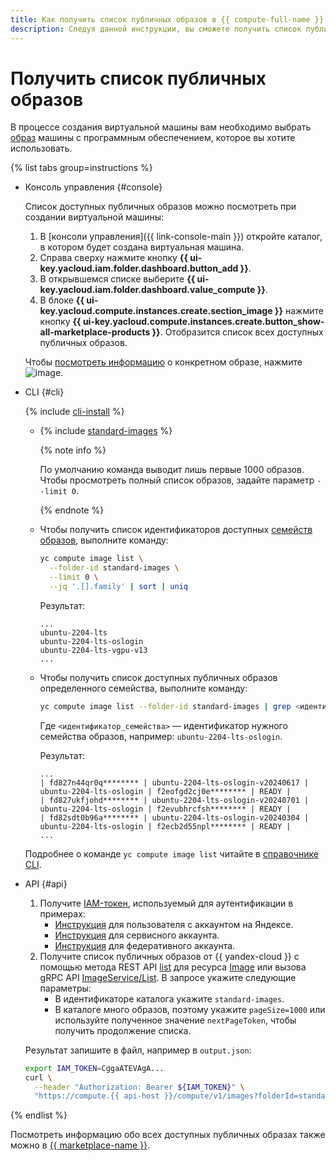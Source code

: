 ```yaml
---
title: Как получить список публичных образов в {{ compute-full-name }}
description: Следуя данной инструкции, вы сможете получить список публичных образов в {{ compute-full-name }}.
---
```


# Получить список публичных образов

В процессе создания виртуальной машины вам необходимо выбрать [образ](../../concepts/image.md) машины с программным обеспечением, которое вы хотите использовать.

{% list tabs group=instructions %}

- Консоль управления {#console}

  Список доступных публичных образов можно посмотреть при создании виртуальной машины:

  1. В [консоли управления]({{ link-console-main }}) откройте каталог, в котором будет создана виртуальная машина.
  1. Справа сверху нажмите кнопку **{{ ui-key.yacloud.iam.folder.dashboard.button_add }}**.
  1. В открывшемся списке выберите **{{ ui-key.yacloud.iam.folder.dashboard.value_compute }}**.
  1. В блоке **{{ ui-key.yacloud.compute.instances.create.section_image }}** нажмите кнопку **{{ ui-key.yacloud.compute.instances.create.button_show-all-marketplace-products }}**. Отобразится список всех доступных публичных образов.

  Чтобы [посмотреть информацию](./get-info.md) о конкретном образе, нажмите ![image](../../../_assets/console-icons/circle-info.svg).

- CLI {#cli}

  {% include [cli-install](../../../_includes/cli-install.md) %}

  * {% include [standard-images](../../../_includes/standard-images.md) %}

      {% note info %}

      По умолчанию команда выводит лишь первые 1000 образов. Чтобы просмотреть полный список образов, задайте параметр `--limit 0`.

      {% endnote %}

  * Чтобы получить список идентификаторов доступных [семейств образов](../../concepts/image.md#family), выполните команду:

      ```bash
      yc compute image list \
        --folder-id standard-images \
        --limit 0 \
        --jq '.[].family' | sort | uniq
      ```

      Результат:

      ```text
      ...
      ubuntu-2204-lts
      ubuntu-2204-lts-oslogin
      ubuntu-2204-lts-vgpu-v13
      ...
      ```

  * Чтобы получить список доступных публичных образов определенного семейства, выполните команду:

      ```bash
      yc compute image list --folder-id standard-images | grep <идентификатор_семейства>
      ```

      Где `<идентификатор_семейства>` — идентификатор нужного семейства образов, например: `ubuntu-2204-lts-oslogin`.

      Результат:

      ```text
      ...
      | fd827n44qr0q******** | ubuntu-2204-lts-oslogin-v20240617 | ubuntu-2204-lts-oslogin | f2eofgd2cj0e******** | READY |
      | fd827ukfjohd******** | ubuntu-2204-lts-oslogin-v20240701 | ubuntu-2204-lts-oslogin | f2evubhrcfsh******** | READY |
      | fd82sdt0b96a******** | ubuntu-2204-lts-oslogin-v20240304 | ubuntu-2204-lts-oslogin | f2ecb2d55npl******** | READY |
      ...
      ```

  Подробнее о команде `yc compute image list` читайте в [справочнике CLI](../../../cli/cli-ref/compute/cli-ref/image/list.md).

- API {#api}

  1. Получите [IAM-токен](../../../iam/concepts/authorization/iam-token.md), используемый для аутентификации в примерах:
     * [Инструкция](../../../iam/operations/iam-token/create.md) для пользователя с аккаунтом на Яндексе.
     * [Инструкция](../../../iam/operations/iam-token/create-for-sa.md) для сервисного аккаунта.
     * [Инструкция](../../../iam/operations/iam-token/create-for-federation.md) для федеративного аккаунта.
  1. Получите список публичных образов от {{ yandex-cloud }} с помощью метода REST API [list](../../api-ref/Image/list.md) для ресурса [Image](../../api-ref/Image/index.md) или вызова gRPC API [ImageService/List](../../api-ref/grpc/Image/list.md). В запросе укажите следующие параметры:
     * В идентификаторе каталога укажите `standard-images`.
     * В каталоге много образов, поэтому укажите `pageSize=1000` или используйте полученное значение `nextPageToken`, чтобы получить продолжение списка.

    Результат запишите в файл, например в `output.json`:

    ```bash
    export IAM_TOKEN=CggaATEVAgA...
    curl \
      --header "Authorization: Bearer ${IAM_TOKEN}" \
      "https://compute.{{ api-host }}/compute/v1/images?folderId=standard-images&pageSize=1000" > output.json
    ```

{% endlist %}

Посмотреть информацию обо всех доступных публичных образах также можно в [{{ marketplace-name }}](/marketplace).